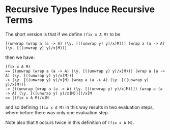 # Recursive Types Induce Recursive Terms

The short version is that if we define `(fix x A M)` to be
```
[(unwrap (wrap a (a -> A) (\y. [((unwrap y) y)/x]M))) (wrap a (a -> A) (\y. [((unwrap y) y)/x]M))]
```
then we have:
```
(fix x A M)
== [(unwrap (wrap a (a -> A) (\y. [((unwrap y) y)/x]M))) (wrap a (a -> A) (\y. [((unwrap y) y)/x]M))]
-> (\y. [((unwrap y) y)/x]M) (wrap a (a -> A) (\y. [((unwrap y) y)/x]M))]
-> [((unwrap (wrap a (a -> A) (\y. [((unwrap y) y)/x]M))]) (wrap a (a -> A) (\y. [((unwrap y) y)/x]M))])/x]M
== [(fix x A M)/x]M
```
and so defining `(fix x A M)` in this way results in two evaluation steps, where before there was only one evaluation step.

Note also that `M` occurs twice in this definition of `(fix x A M)`.